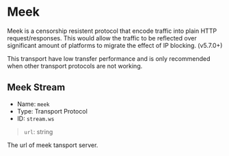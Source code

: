 # Meek

Meek is a censorship resistent protocol that encode traffic into plain HTTP request/responses. This would allow the traffic to be reflected over significant amount of platforms to migrate the effect of IP blocking. (v5.7.0+)

This transport have low transfer performance and is only recommended when other transport protocols are not working.

## Meek Stream
* Name: `meek`
* Type: Transport Protocol
* ID: `stream.ws`

> `url`: string

The url of meek tansport server.
